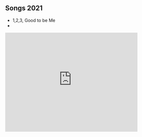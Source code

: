 ## Songs 2021

* 1,2,3, Good to be Me 
* 
<iframe width="423" height="317" src="https://www.youtube.com/embed/igmU0b65WCU" title="YouTube video player" frameborder="0" allow="accelerometer; autoplay; clipboard-write; encrypted-media; gyroscope; picture-in-picture" allowfullscreen></iframe>
